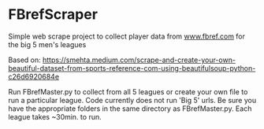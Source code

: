 # FBrefScraper

Simple web scrape project to collect player data from www.fbref.com for the big 5 men's leagues

Based on: https://smehta.medium.com/scrape-and-create-your-own-beautiful-dataset-from-sports-reference-com-using-beautifulsoup-python-c26d6920684e

Run FBrefMaster.py to collect from all 5 leagues or create your own file to run a particular league. Code currently does not run 'Big 5' urls. Be sure you have the appropriate folders in the same directory as FBrefMaster.py. Each league takes ~30min. to run.
